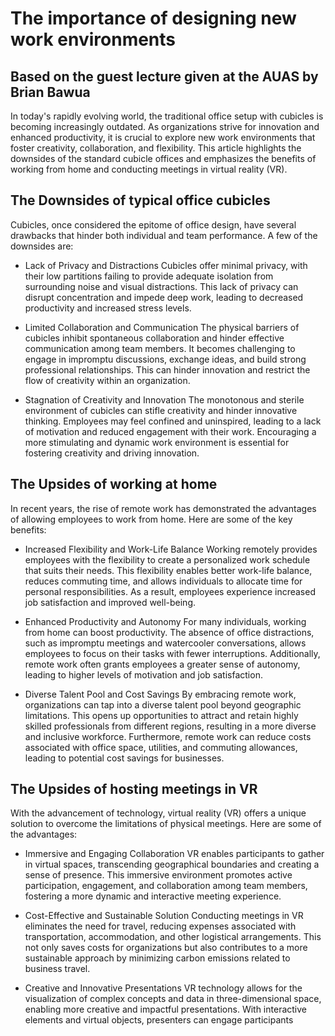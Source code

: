 # The importance of designing new work environments
## Based on the guest lecture given at the AUAS by Brian Bawua


In today's rapidly evolving world, the traditional office setup with cubicles is becoming increasingly outdated. As organizations strive for innovation and enhanced productivity, it is crucial to explore new work environments that foster creativity, collaboration, and flexibility. This article highlights the downsides of the standard cubicle offices and emphasizes the benefits of working from home and conducting meetings in virtual reality (VR).

## The Downsides of typical office cubicles
Cubicles, once considered the epitome of office design, have several drawbacks that hinder both individual and team performance. A few of the downsides are:

- Lack of Privacy and Distractions
Cubicles offer minimal privacy, with their low partitions failing to provide adequate isolation from surrounding noise and visual distractions. This lack of privacy can disrupt concentration and impede deep work, leading to decreased productivity and increased stress levels.

- Limited Collaboration and Communication
The physical barriers of cubicles inhibit spontaneous collaboration and hinder effective communication among team members. It becomes challenging to engage in impromptu discussions, exchange ideas, and build strong professional relationships. This can hinder innovation and restrict the flow of creativity within an organization.

- Stagnation of Creativity and Innovation
The monotonous and sterile environment of cubicles can stifle creativity and hinder innovative thinking. Employees may feel confined and uninspired, leading to a lack of motivation and reduced engagement with their work. Encouraging a more stimulating and dynamic work environment is essential for fostering creativity and driving innovation.

## The Upsides of working at home
In recent years, the rise of remote work has demonstrated the advantages of allowing employees to work from home. Here are some of the key benefits:

-  Increased Flexibility and Work-Life Balance
Working remotely provides employees with the flexibility to create a personalized work schedule that suits their needs. This flexibility enables better work-life balance, reduces commuting time, and allows individuals to allocate time for personal responsibilities. As a result, employees experience increased job satisfaction and improved well-being.

- Enhanced Productivity and Autonomy
For many individuals, working from home can boost productivity. The absence of office distractions, such as impromptu meetings and watercooler conversations, allows employees to focus on their tasks with fewer interruptions. Additionally, remote work often grants employees a greater sense of autonomy, leading to higher levels of motivation and job satisfaction.

- Diverse Talent Pool and Cost Savings
By embracing remote work, organizations can tap into a diverse talent pool beyond geographic limitations. This opens up opportunities to attract and retain highly skilled professionals from different regions, resulting in a more diverse and inclusive workforce. Furthermore, remote work can reduce costs associated with office space, utilities, and commuting allowances, leading to potential cost savings for businesses.

## The Upsides of hosting meetings in VR
With the advancement of technology, virtual reality (VR) offers a unique solution to overcome the limitations of physical meetings. Here are some of the advantages:

- Immersive and Engaging Collaboration
VR enables participants to gather in virtual spaces, transcending geographical boundaries and creating a sense of presence. This immersive environment promotes active participation, engagement, and collaboration among team members, fostering a more dynamic and interactive meeting experience.

- Cost-Effective and Sustainable Solution
Conducting meetings in VR eliminates the need for travel, reducing expenses associated with transportation, accommodation, and other logistical arrangements. This not only saves costs for organizations but also contributes to a more sustainable approach by minimizing carbon emissions related to business travel.

- Creative and Innovative Presentations
VR technology allows for the visualization of complex concepts and data in three-dimensional space, enabling more creative and impactful presentations. With interactive elements and virtual objects, presenters can engage participants
